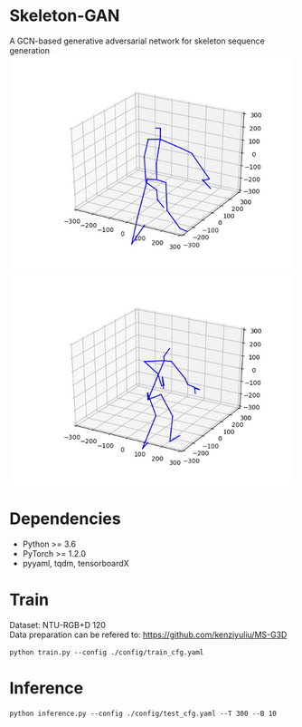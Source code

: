 # Skeleton-GAN
A GCN-based generative adversarial network for skeleton sequence generation
![image](https://github.com/Kebii/Skeleton-GAN/blob/master/vis/hello.gif)
![image](https://github.com/Kebii/Skeleton-GAN/blob/master/vis/hello2.gif)

# Dependencies
- Python >= 3.6
- PyTorch >= 1.2.0
- pyyaml, tqdm, tensorboardX

# Train
Dataset: NTU-RGB+D 120  
Data preparation can be refered to: https://github.com/kenziyuliu/MS-G3D
```
python train.py --config ./config/train_cfg.yaml
```
# Inference
```
python inference.py --config ./config/test_cfg.yaml --T 300 --B 10
```
